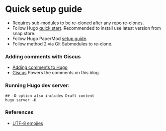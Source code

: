 # Quick setup guide
- Requires sub-modules to be re-cloned after any repo re-clones. 
- Follow Hugo [quick start](https://gohugo.io/getting-started/quick-start/). Recommended to install use latest version from snap store.
- Follow Hugo PaperMod [setup guide](https://github.com/adityatelange/hugo-PaperMod/wiki/Installation).
- Follow method 2 via Git Submodules to re-clone.

### Adding comments with Giscus
- [Adding comments to Hugo](https://gohugo.io/content-management/comments/)
- [Giscus](https://giscus.app/) Powers the comments on this blog.


### Running Hugo dev server: 

```
## -D option also includes Draft content
hugo server -D
```

### References
- [UTF-8 emojies](https://www.w3schools.com/charsets/ref_emoji_smileys.asp)